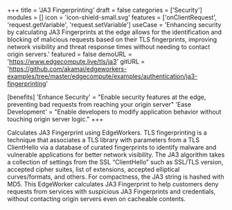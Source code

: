 +++
title = 'JA3 Fingerprinting'
draft = false
categories = ['Security']
modules = []
icon = 'icon-shield-small.svg'
features = ['onClientRequest', 'request.getVariable', 'request.setVariable']
useCase = 'Enhancing security by calculating JA3 Fingerprints at the edge allows for the identification and blocking of malicious requests based on their TLS fingerprints, improving network visibility and threat response times without needing to contact origin servers.'
featured = false
demoURL = 'https://www.edgecompute.live/tls/ja3'
gitURL = 'https://github.com/akamai/edgeworkers-examples/tree/master/edgecompute/examples/authentication/ja3-fingerprinting'

[benefits]
	'Enhance Security' = "Enable security features at the edge, preventing bad requests from reaching your origin server"
	'Ease Development' = "Enable developers to modify application behavior without touching origin server logic."
+++

Calculates JA3 Fingerprint using EdgeWorkers. TLS fingerprinting is a technique that associates a TLS library with parameters from a TLS ClientHello via a database of curated fingerprints to identify malware and vulnerable applications for better network visibility. The JA3 algorithm takes a collection of settings from the SSL “ClientHello” such as SSL/TLS version, accepted cipher suites, list of extensions, accepted elliptical curves/formats, and others. For compactness, the JA3 string is hashed with MD5. This EdgeWorker calculates JA3 Fingerprint to help customers deny requests from services with suspicious JA3 Fingerprints and credentials, without contacting origin servers even on cacheable contents.